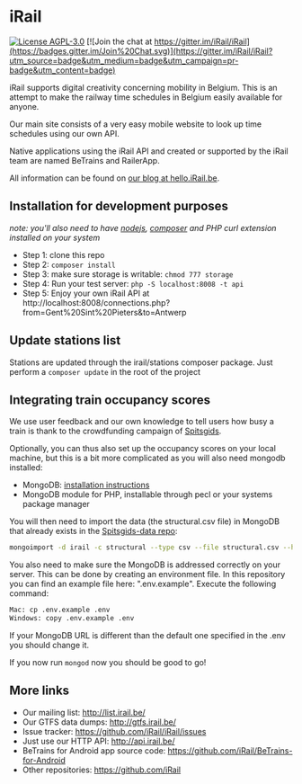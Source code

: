 # iRail

[![License AGPL-3.0](https://img.shields.io/badge/license-AGPL--3.0-brightgreen.svg)](http://www.gnu.org/licenses/agpl-3.0.html) [![Join the chat at https://gitter.im/iRail/iRail](https://badges.gitter.im/Join%20Chat.svg)](https://gitter.im/iRail/iRail?utm_source=badge&utm_medium=badge&utm_campaign=pr-badge&utm_content=badge)

iRail supports digital creativity concerning mobility in Belgium. This is an attempt to make the railway time schedules in Belgium easily available for anyone. 

Our main site consists of a very easy mobile website to look up time schedules using our own API.

Native applications using the iRail API and created or supported by the iRail team are named BeTrains and RailerApp.

All information can be found on [our blog at hello.iRail.be](http://hello.irail.be/).

## Installation for development purposes ##

_note: you'll also need to have [nodejs](https://nodejs.org), [composer](http://getcomposer.org) and PHP curl extension installed on your system_

 * Step 1: clone this repo
 * Step 2: `composer install`
 * Step 3: make sure storage is writable: `chmod 777 storage`
 * Step 4: Run your test server: `php -S localhost:8008 -t api`
 * Step 5: Enjoy your own iRail API at http://localhost:8008/connections.php?from=Gent%20Sint%20Pieters&to=Antwerp

## Update stations list ##

Stations are updated through the irail/stations composer package. Just perform a `composer update` in the root of the project

## Integrating train occupancy scores ##

We use user feedback and our own knowledge to tell users how busy a train is thank to the crowdfunding campaign of [Spitsgids](https://spitsgids.be).

Optionally, you can thus also set up the occupancy scores on your local machine, but this is a bit more complicated as you will also need mongodb installed:

 * MongoDB: [installation instructions](https://www.mongodb.com/download-center?jmp=nav#community)
 * MongoDB module for PHP, installable through pecl or your systems package manager

You will then need to import the data (the structural.csv file) in MongoDB that already exists in the [Spitsgids-data repo](https://github.com/osoc16/Spitsgids-data):

```bash
mongoimport -d irail -c structural --type csv --file structural.csv --headerline
```

You also need to make sure the MongoDB is addressed correctly on your server. This can be done by creating an environment file. In this repository you can find an example file here: ".env.example".
Execute the following command:

```bash
Mac: cp .env.example .env
Windows: copy .env.example .env
```

If your MongoDB URL is different than the default one specified in the .env you should change it.

If you now run `mongod` now you should be good to go!

## More links ##

 * Our mailing list: http://list.irail.be/
 * Our GTFS data dumps: http://gtfs.irail.be/
 * Issue tracker: https://github.com/iRail/iRail/issues
 * Just use our HTTP API: http://api.irail.be/
 * BeTrains for Android app source code: https://github.com/iRail/BeTrains-for-Android
 * Other repositories: https://github.com/iRail
